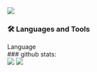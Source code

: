 <img src="https://capsule-render.vercel.app/api?type=wave&color=gradient&height=300&section=header&text=ohamin26&fontSize=60" />
<br>

### 🛠 Languages and Tools
<div style="text-center">Language</div>
### github stats:
<br>
<img src="https://github-readme-stats.vercel.app/api/top-langs/?username=ohamin26&layout=compact&theme=nord&hide_border=true" />
<img src="https://github-readme-stats.vercel.app/api?username=ohamin26&show_icons=true&include_all_commits=true&theme=nord&hide_border=true"/></a>
